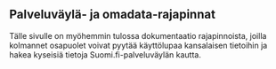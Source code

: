 ## Palveluväylä- ja omadata-rajapinnat

Tälle sivulle on myöhemmin tulossa dokumentaatio rajapinnoista, joilla kolmannet osapuolet voivat pyytää
käyttölupaa kansalaisen tietoihin ja hakea kyseisiä tietoja Suomi.fi-palveluväylän kautta.
